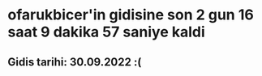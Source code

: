 # ofarukbicer'in gidisine son 2 gun 16 saat 9 dakika 57 saniye kaldi

## Gidis tarihi: 30.09.2022 :(